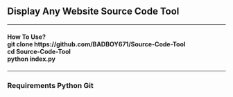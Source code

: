 <h2>Display Any Website Source Code Tool</h2>
<hr>
<h4>How To Use?<br>
git clone https://github.com/BADBOY671/Source-Code-Tool<br>
cd Source-Code-Tool<br>
python index.py

</h4>
<hr>
<h3>Requirements
Python
Git
</h3>

